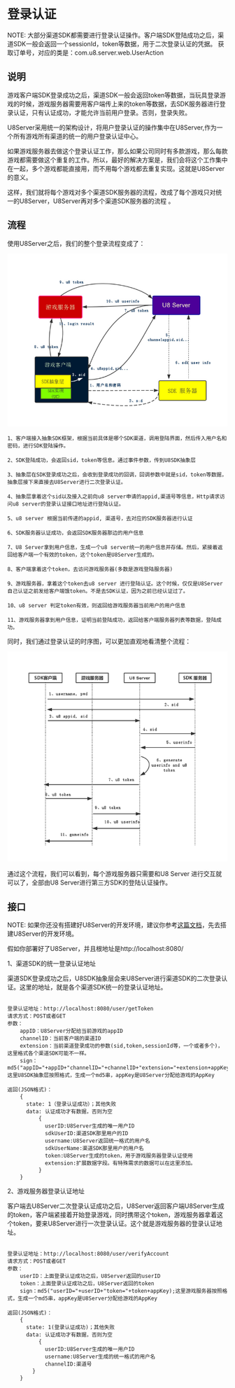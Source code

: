 登录认证
==========

NOTE: 大部分渠道SDK都需要进行登录认证操作。客户端SDK登陆成功之后，渠道SDK一般会返回一个sessionId，token等数据，用于二次登录认证的凭据。
获取订单号，对应的类是：com.u8.server.web.UserAction

说明
----------

游戏客户端SDK登录成功之后，渠道SDK一般会返回token等数据，当玩具登录游戏的时候，游戏服务器需要用客户端传上来的token等数据，去SDK服务器进行登录认证，只有认证成功，才能允许当前用户登录。否则，登录失败。

U8Server采用统一的架构设计，将用户登录认证的操作集中在U8Server,作为一个所有游戏所有渠道的统一的用户登录认证中心。

如果游戏服务器去做这个登录认证工作，那么如果公司同时有多款游戏，那么每款游戏都需要做这个重复的工作。所以，最好的解决方案是，我们会将这个工作集中在一起，多个游戏都能直接用，而不用每个游戏都去重复实现。这就是U8Server的意义。

这样，我们就将每个游戏对多个渠道SDK服务器的流程，改成了每个游戏只对统一的U8Server，U8Server再对多个渠道SDK服务器的流程 。

流程
----------

使用U8Server之后，我们的整个登录流程变成了：

![](images/login.jpg)

```
1、客户端接入抽象SDK框架，根据当前具体是哪个SDK渠道，调用登陆界面，然后传入用户名和密码，进行SDK登陆操作。

2、SDK登陆成功，会返回sid，token等信息。通过事件参数，传到U8SDK抽象层

3、抽象层在SDK登录成功之后，会收到登录成功的回调，回调参数中就是sid，token等数据，抽象层接下来直接去U8Server进行二次登录认证。

4、抽象层拿着这个sid以及接入之前向u8 server申请的appid,渠道号等信息，Http请求访问u8 server的登录认证接口地址进行登陆认证。

5、u8 server 根据当前传递的appid, 渠道号，去对应的SDK服务器进行认证

6、SDK服务器认证成功，会返回SDK服务器那边的用户信息

7、U8 Server拿到用户信息，生成一个u8 server统一的用户信息并存储。然后，紧接着返回给客户端一个有效的token，这个token是U8Server生成的。

8、客户端拿着这个token，去访问游戏服务器(多数是游戏登陆服务器)

9、游戏服务器，拿着这个token去u8 server 进行登陆认证。这个时候，仅仅是U8Server自己认证之前发给客户端饿token。不是去SDK认证，因为之前已经认证过了。

10、u8 server 判定token有效，则返回给游戏服务器当前用户的用户信息

11、游戏服务器拿到用户信息，证明当前登陆成功，返回给客户端服务器列表等数据，登陆成功。

```

同时，我们通过登录认证的时序图，可以更加直观地看清整个流程：

![](images/login2.png)

通过这个流程，我们可以看到，每个游戏服务器只需要和U8 Server 进行交互就可以了，全部由U8 Server进行第三方SDK的登陆认证操作。


接口
----------

NOTE: 如果你还没有搭建好U8Server的开发环境，建议你参考[这篇文档](u8server_setup.md)，先去搭建U8Server的开发环境。

假如你部署好了U8Server，并且根地址是http://localhost:8080/

1、渠道SDK的统一登录认证地址

渠道SDK登录成功之后，U8SDK抽象层会来U8Server进行渠道SDK的二次登录认证。这里的地址，就是各个渠道SDK统一的登录认证地址。

```

登录认证地址：http://localhost:8080/user/getToken
请求方式：POST或者GET
参数：
	appID：U8Server分配给当前游戏的appID
	channelID：当前客户端的渠道ID
	extension：当前渠道登录成功的参数(sid,token,sessionId等，一个或者多个)，这里格式各个渠道SDK可能不一样。
	sign：md5("appID="+appID+"channelID="+channelID+"extension="+extension+appKey);这里U8SDK抽象层按照格式，生成一个md5串，appKey是U8Server分配给游戏的AppKey

返回(JSON格式)：
	{ 
	  state: 1（登录认证成功）；其他失败
	  data: 认证成功才有数据，否则为空
	  	  {
	  	  	userID:U8Server生成的唯一用户ID
	  	  	sdkUserID:渠道SDK那里用户的ID
	  	  	username:U8Server返回统一格式的用户名
	  	  	sdkUserName:渠道SDK那里用户的用户名
	  	  	token:U8Server生成的token，用于游戏服务器登录认证使用
	  	  	extension:扩展数据字段。有特殊需求的数据可以在这里添加。
	  	  }
	}
```

2、游戏服务器登录认证地址

客户端去U8Server二次登录认证成功之后，U8Server返回客户端U8Server生成的token，客户端紧接着开始登录游戏，同时携带这个token，游戏服务器拿着这个token，要来U8Server进行一次登录认证。这个就是游戏服务器的登录认证地址。

```

登录认证地址：http://localhost:8080/user/verifyAccount
请求方式：POST或者GET
参数：
	userID：上面登录认证成功之后，U8Server返回的userID
	token：上面登录认证成功之后，U8Server返回的token
	sign：md5("userID="+userID+"token="+token+appKey);这里游戏服务器按照格式，生成一个md5串，appKey是U8Server分配给游戏的AppKey

返回(JSON格式)：
	{
	  state: 1(登录认证成功)；其他失败
	  data: 认证成功才有数据，否则为空
	      {
	      	userID:U8Server生成的唯一用户ID
	      	username:U8Server生成的统一格式的用户名
            channelID:渠道号
	  	}
	}

```










